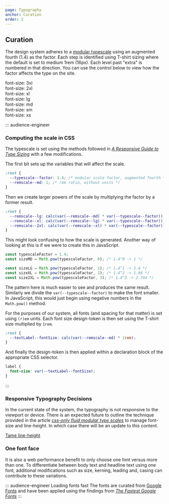 ```yaml
---
page: Typography
anchor: Curation
order: 2
---
```


## Curation

The design system adheres to a [modular typescale](https://type-scale.com/) using an augmented fourth (1.4) as the factor. Each step is identified using T-shirt sizing where the default is set to medium 1rem (16px). Each level past "extra" is numbered in that direction. You can use the control below to view how the factor affects the type on the site.

<typescale-range></typescale-range>

<div style="font-size: calc(var(--remscale--3xl) * 1rem)">font-size: 3xl</div>
<div style="font-size: calc(var(--remscale--2xl) * 1rem)">font-size: 2xl</div>
<div style="font-size: calc(var(--remscale--xl) * 1rem)">font-size: xl</div>
<div style="font-size: calc(var(--remscale--lg) * 1rem)">font-size: lg</div>
<div style="font-size: calc(var(--remscale--md) * 1rem)">font-size: md</div>
<div style="font-size: calc(var(--remscale--sm) * 1rem)">font-size: sm</div>
<div style="font-size: calc(var(--remscale--xs) * 1rem)">font-size: xs</div>

::: audience-engineer
### Computing the scale in CSS
The typescale is set using the methods followed in _[A Responsive Guide to Type Sizing](https://cloudfour.com/thinks/responsive-guide-to-type-sizing/)_ with a few modifications.

The first bit sets up the variables that will affect the scale.

```css
:root {
  --typescale--factor: 1.4; /* modular scale factor, augmented fourth */
  --remscale--md: 1; /* rem ratio, without units */
}
```

Then we create larger powers of the scale by multiplying the factor by a former result.

```css
:root {
  --remscale--lg: calc(var(--remscale--md) * var(--typescale--factor)); /* 1 * 1.4 -> 1.4  */
  --remscale--xl: calc(var(--remscale--lg) * var(--typescale--factor)); /* 1.4 * 1.4 -> 1.96 */
  --remscale--2xl: calc(var(--remscale--xl) * var(--typescale--factor)); /* 1.4 * 1.96 -> 2.744 */
}
```

This might look confusing to how the scale is generated. Another way of looking at this is if we were to create this in JavaScript.

```javascript
const typescaleFactor = 1.4;
const sizeMD = Math.pow(typescaleFactor, 0); /* 1.4^0 -> 1 */

const sizeLG = Math.pow(typescaleFactor, 1); /* 1.4^1 -> 1.4 */
const sizeXL = Math.pow(typescaleFactor, 2); /* 1.4^2 -> 1.96 */
const size2XL = Math.pow(typescaleFactor, 3); /* 1.4^3 -> 2.744 */
```

The pattern here is much easier to see and produces the same result. Similarly we divide the `var(--typescale--factor)` to make the font smaller. In JavaScript, this would just begin using negative numbers in the `Math.pow()` method.

For the purposes of our system, all fonts (and spacing for that matter) is set using `(r)em` units. Each font size design-token is then set using the T-shirt size multiplied by `1rem`.

```css
:root {
  --textLabel--fontSize: calc(var(--remscale--md) * 1rem);
}
```

And finally the design-token is then applied within a declaration block of the appropriate CSS selector.

```css
label {
  font-size: var(--textLabel--fontSize);
}
```
:::

### Responsive Typography Decisions
In the current state of the system, the typography is not responsive to the viewport or device. There is an expected future to outline the technique provided in the article _[css-only fluid modular type scales](https://utopia.fyi/blog/css-modular-scales/)_ to manage font-size and line-height. In which case there will be an update to this content.

[Tame line-height](https://css-tricks.com/how-to-tame-line-height-in-css/?utm_source=dailydevlinks.com&ref=dailydevlinks.com)

### One font face
It is also a web performance benefit to only choose one font versus more than one. To differentiate between body text and headline text using one font, additional modifications such as size, kerning, leading and, casing can contribute to these variations.

::: audience-engineer
Loading fonts fast
The fonts are curated from [Google Fonts](https://fonts.google.com/) and have been applied using the findings from _[The Fastest Google Fonts](https://csswizardry.com/2020/05/the-fastest-google-fonts/)_
:::